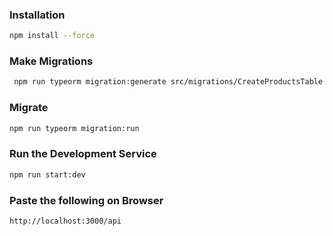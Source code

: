### Installation 
```bash 
npm install --force
```


### Make Migrations 
```bash 
 npm run typeorm migration:generate src/migrations/CreateProductsTable
```

### Migrate 
```bash 
npm run typeorm migration:run
```

### Run the Development Service 
```bash 
npm run start:dev 
```

### Paste the following on Browser 
```bash 
http://localhost:3000/api
```